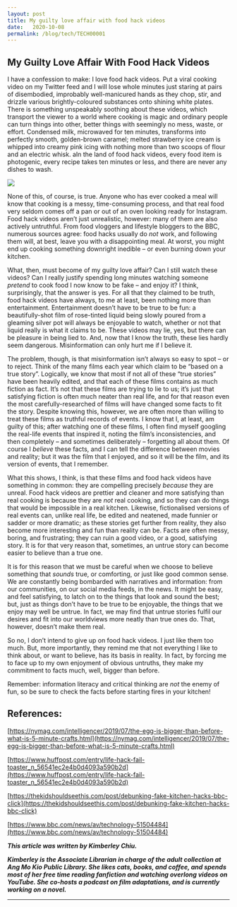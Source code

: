 ```yaml
---
layout: post
title: My guilty love affair with food hack videos
date:   2020-10-08
permalink: /blog/tech/TECH00001
---
```


## **My Guilty Love Affair With Food Hack Videos**

I have a confession to make: I love food hack videos. Put a viral cooking video on my Twitter feed and I will lose whole minutes just staring at pairs of disembodied, improbably well-manicured hands as they chop, stir, and drizzle various brightly-coloured substances onto shining white plates. There is something unspeakably soothing about these videos, which transport the viewer to a world where cooking is magic and ordinary people can turn things into other, better things with seemingly no mess, waste, or effort. Condensed milk, microwaved for ten minutes, transforms into perfectly smooth, golden-brown caramel; melted strawberry ice cream is whipped into creamy pink icing with nothing more than two scoops of flour and an electric whisk. aIn the land of food hack videos, every food item is photogenic, every recipe takes ten minutes or less, and there are never any dishes to wash. 

![](../../../../GitHub/nlb-sure/images/messy-cake.jpg)

None of this, of course, is true. Anyone who has ever cooked a meal will know that cooking is a messy, time-consuming process, and that real food very seldom comes off a pan or out of an oven looking ready for Instagram. Food hack videos aren’t just unrealistic, however: many of them are also actively untruthful. From food vloggers and lifestyle bloggers to the BBC, numerous sources agree: food hacks usually do *not* work, and following them will, at best, leave you with a disappointing meal. At worst, you might end up cooking something downright inedible – or even burning down your kitchen.



What, then, must become of my guilty love affair? Can I still watch these videos? Can I really justify spending long minutes watching someone *pretend* to cook food I now know to be fake – and enjoy it? I think, surprisingly, that the answer is yes. For all that they claimed to be truth, food hack videos have always, to me at least, been nothing more than entertainment. Entertainment doesn’t have to be true to be fun: a beautifully-shot film of rose-tinted liquid being slowly poured from a gleaming silver pot will always be enjoyable to watch, whether or not that liquid really is what it claims to be. These videos may lie, yes, but there can be pleasure in being lied to. And, now that I know the truth, these lies hardly seem dangerous. Misinformation can only hurt me if I believe it. 

The problem, though, is that misinformation isn’t always so easy to spot – or to reject. Think of the many films each year which claim to be “based on a true story”. Logically, we know that most if not all of these “true stories” have been heavily edited, and that each of these films contains as much fiction as fact. It’s not that these films are trying to lie to us; it’s just that satisfying fiction is often much neater than real life, and for that reason even the most carefully-researched of films will have changed some facts to fit the story. Despite knowing this, however, we are often more than willing to treat these films as truthful records of events. I know that I, at least, am guilty of this; after watching one of these films, I often find myself googling the real-life events that inspired it, noting the film’s inconsistencies, and then completely – and sometimes deliberately – forgetting all about them. Of course I *believe* these facts, and I can tell the difference between movies and reality; but it was the film that I enjoyed, and so it will be the film, and its version of events, that I remember. 



What this shows, I think, is that these films and food hack videos have something in common: they are compelling precisely *because* they are unreal. Food hack videos are prettier and cleaner and more satisfying than real cooking is because they are *not* real cooking, and so they can do things that would be impossible in a real kitchen. Likewise, fictionalised versions of real events can, unlike real life, be edited and neatened, made funnier or sadder or more dramatic; as these stories get further from reality, they also become more interesting and fun than reality can be. Facts are often messy, boring, and frustrating; they can ruin a good video, or a good, satisfying story. It is for that very reason that, sometimes, an untrue story can become easier to believe than a true one. 



It is for this reason that we must be careful when we choose to believe something that *sounds* true, or comforting, or just like good common sense. We are constantly being bombarded with narratives and information: from our communities, on our social media feeds, in the news. It might be easy, and feel satisfying, to latch on to the things that look and sound the best; but, just as things don’t have to be true to be enjoyable, the things that we enjoy may well be untrue. In fact, we may find that untrue stories fulfil our desires and fit into our worldviews more neatly than true ones do. That, however, doesn’t make them real. 



So no, I don’t intend to give up on food hack videos. I just like them too much. But, more importantly, they remind me that not everything I like to think about, or want to believe, has its basis in reality. In fact, by forcing me to face up to my own enjoyment of obvious untruths, they make my commitment to facts much, well, bigger than before. 



Remember: information literacy and critical thinking are *not* the enemy of fun, so be sure to check the facts before starting fires in your kitchen! 



<h2>References:</h2>

[https://nymag.com/intelligencer/2019/07/the-egg-is-bigger-than-before-what-is-5-minute-crafts.html](https://nymag.com/intelligencer/2019/07/the-egg-is-bigger-than-before-what-is-5-minute-crafts.html)

[https://www.huffpost.com/entry/life-hack-fail-toaster_n_56541ec2e4b0d4093a590b2d](https://www.huffpost.com/entry/life-hack-fail-toaster_n_56541ec2e4b0d4093a590b2d)

[https://thekidshouldseethis.com/post/debunking-fake-kitchen-hacks-bbc-click](https://thekidshouldseethis.com/post/debunking-fake-kitchen-hacks-bbc-click)

[https://www.bbc.com/news/av/technology-51504484](https://www.bbc.com/news/av/technology-51504484)

 



***This article was written by Kimberley Chiu.***  

***Kimberley is the Associate Librarian in charge of the adult collection at Ang Mo Kio Public Library. She likes cats, books, and coffee, and spends most of her free time reading fanfiction and watching overlong videos on YouTube. She co-hosts a podcast on film adaptations, and is currently working on a novel.***

****

​     

 